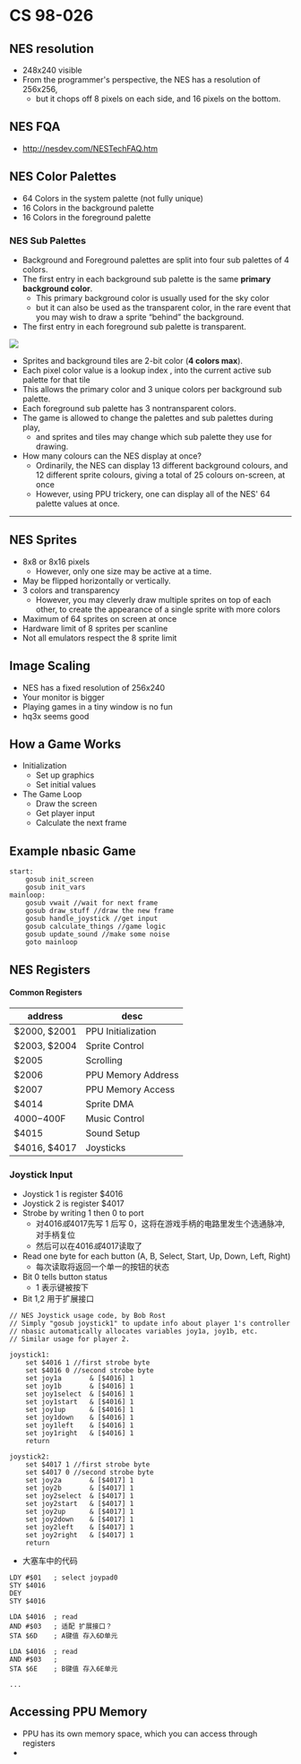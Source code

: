 
# CS 98-026

## NES resolution

 - 248x240 visible
 - From the programmer's perspective, the NES has a resolution of 256x256, 
    - but it chops off 8 pixels on each side, and 16 pixels on the bottom.



## NES FQA

 - http://nesdev.com/NESTechFAQ.htm

## NES Color Palettes

 - 64 Colors in the system palette (not fully unique)
 - 16 Colors in the background palette
 - 16 Colors in the foreground palette
 

### NES Sub Palettes

 - Background and Foreground palettes are split into four sub palettes of 4 colors.
 - The first entry in each background sub palette is the same **primary background color**.
    - This primary background color is usually used for the sky color
    - but it can also be used as the transparent color, in the rare event that you may wish to draw a sprite “behind” the background.
 - The first entry in each foreground sub palette is transparent.

![](https://raw.githubusercontent.com/mebusy/notes/master/imgs/nes_color_palettes.png)

 - Sprites and background tiles are 2-bit color (**4 colors max**).
 - Each pixel color value is a lookup index ,  into the current active sub palette for that tile
 - This allows the primary color and 3 unique colors per background sub palette.
 - Each foreground sub palette has 3 nontransparent colors.
 - The game is allowed to change the palettes and sub palettes during play, 
    - and sprites and tiles may change which sub palette they use for drawing.
 - How many colours can the NES display at once?
    - Ordinarily, the NES can display 13 different background colours, and 12 different sprite colours, giving a total of 25 colours on-screen, at once
    - However, using PPU trickery, one can display all of the NES' 64 palette values at once. 

---

## NES Sprites

 - 8x8 or 8x16 pixels
    - However, only one size may be active at a time. 
 - May be flipped horizontally or vertically.
 - 3 colors and transparency
    - However, you may cleverly draw multiple sprites on top of each other, to create the appearance of a single sprite with more colors
 - Maximum of 64 sprites on screen at once
 - Hardware limit of 8 sprites per scanline
 - Not all emulators respect the 8 sprite limit

## Image Scaling

 - NES has a fixed resolution of 256x240
 - Your monitor is bigger
 - Playing games in a tiny window is no fun
 - hq3x seems good

## How a Game Works

 - Initialization
    - Set up graphics
    - Set initial values
 - The Game Loop
    - Draw the screen
    - Get player input
    - Calculate the next frame

## Example nbasic Game

```
start:
    gosub init_screen
    gosub init_vars
mainloop:
    gosub vwait //wait for next frame
    gosub draw_stuff //draw the new frame
    gosub handle_joystick //get input
    gosub calculate_things //game logic
    gosub update_sound //make some noise
    goto mainloop
```


## NES Registers

#### Common Registers

address | desc
--- | ---
$2000, $2001  | PPU Initialization
$2003, $2004  | Sprite Control
$2005  | Scrolling
$2006  | PPU Memory Address
$2007  | PPU Memory Access
$4014  | Sprite DMA
$4000-$400F  | Music Control
$4015  | Sound Setup
$4016, $4017  | Joysticks


### Joystick Input

 - Joystick 1 is register $4016
 - Joystick 2 is register $4017
 - Strobe by writing 1 then 0 to port 
    - 对$4016或$4017先写 1 后写 0，这将在游戏手柄的电路里发生个选通脉冲, 对手柄复位
    - 然后可以在$4016或$4017读取了
 - Read one byte for each button (A, B, Select, Start, Up, Down, Left, Right)
    - 每次读取将返回一个单一的按钮的状态
 - Bit 0 tells button status
    - 1 表示键被按下
 - Bit 1,2 用于扩展接口

```
// NES Joystick usage code, by Bob Rost
// Simply "gosub joystick1" to update info about player 1's controller
// nbasic automatically allocates variables joy1a, joy1b, etc.
// Similar usage for player 2.

joystick1:
    set $4016 1 //first strobe byte
    set $4016 0 //second strobe byte
    set joy1a       & [$4016] 1
    set joy1b       & [$4016] 1
    set joy1select  & [$4016] 1
    set joy1start   & [$4016] 1
    set joy1up      & [$4016] 1
    set joy1down    & [$4016] 1
    set joy1left    & [$4016] 1
    set joy1right   & [$4016] 1
    return

joystick2:
    set $4017 1 //first strobe byte
    set $4017 0 //second strobe byte
    set joy2a       & [$4017] 1
    set joy2b       & [$4017] 1
    set joy2select  & [$4017] 1
    set joy2start   & [$4017] 1
    set joy2up      & [$4017] 1
    set joy2down    & [$4017] 1
    set joy2left    & [$4017] 1
    set joy2right   & [$4017] 1
    return
```

 - 大塞车中的代码

```
LDY #$01   ; select joypad0
STY $4016
DEY 
STY $4016

LDA $4016  ; read 
AND #$03   ; 适配 扩展接口？
STA $6D    ; A键值 存入6D单元

LDA $4016  ; read 
AND #$03   ; 
STA $6E    ; B键值 存入6E单元

...
```


## Accessing PPU Memory

 - PPU has its own memory space, which you can access through registers
 - 



